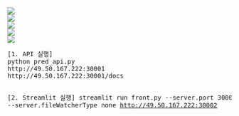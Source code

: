 <img src="https://user-images.githubusercontent.com/6449473/216763434-a629d98e-7cbc-4ec1-b87e-194ab7272e7d.png">
<br>
<img src="https://user-images.githubusercontent.com/6449473/216763551-2915883f-f49f-4198-958d-c9174e18cc9b.png">
<br>
<img src="https://user-images.githubusercontent.com/6449473/216763850-7c24f4c3-2481-49b7-80dc-ab2d44f6e84d.png">
<br>
<img src="https://user-images.githubusercontent.com/6449473/216763888-6f0f96b5-2705-4ab1-8179-ac4f166f74b7.png">
<br>
<img src="https://user-images.githubusercontent.com/6449473/216763905-9efa38fd-ac16-4596-84fe-4f3decd65d40.png">
<br>
<pre>
[1. API 실행]
python pred_api.py
http://49.50.167.222:30001
http://49.50.167.222:30001/docs

[2. Streamlit 실행]
streamlit run front.py --server.port 30002 --server.fileWatcherType none
http://49.50.167.222:30002
</pre>

